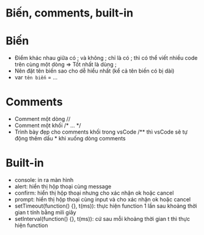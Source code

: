# Biến, comments, built-in

# Biến
- Điểm khác nhau giữa có ; và không ;  chỉ là có ; thì có thể viết nhiều code trên cùng một dòng => Tốt nhất là dùng ;
- Nên đặt tên biến sao cho dễ hiểu nhất (kể cả tên biến có bị dài)
- var `tên biến` = ...

# Comments
- Comment một dòng //
- Comment một khối /* ... */
- Trình bày đẹp cho comments khối trong vsCode /** thì vsCode sẽ tự động thêm dấu * khi xuống dòng comments

# Built-in
- console: in ra màn hình
- alert: hiển thị hộp thoại cùng message
- confirm: hiển thị hộp thoại nhưng cho xác nhận ok hoặc cancel
- prompt: hiển thị hộp thoại cùng input và cho xác nhận ok hoặc cancel
- setTimeout(function() {}, t(ms)): thực hiện function 1 lần sau khoảng thời gian t tính bằng mili giây
- setInterval(function() {}, t(ms)): cứ sau mỗi khoảng thời gian t thì thực hiện function
